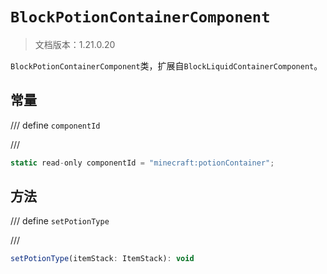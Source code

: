 # `BlockPotionContainerComponent`

> 文档版本：1.21.0.20

`BlockPotionContainerComponent`类，扩展自`BlockLiquidContainerComponent`。

## 常量

/// define
`componentId`


///

```js
static read-only componentId = "minecraft:potionContainer";
```


## 方法

/// define
`setPotionType`


///

```js
setPotionType(itemStack: ItemStack): void
```

